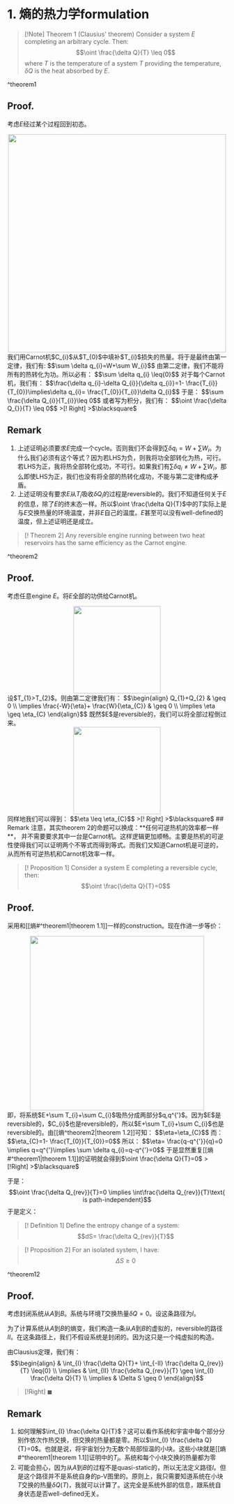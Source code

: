 # 1. 熵的热力学formulation

 >[!Note] Theorem 1 (Clausius' theorem)
 >Consider a system $E$ completing an arbitrary cycle. Then:
 >$$\oint \frac{\delta Q}{T} \leq 0$$
 >where $T$ is the temperature of a system $T$ providing the temperature, $\delta Q$ is the heat absorbed by $E$.
 >

^theorem1
## Proof.
考虑$E$经过某个过程回到初态。
<div style="text-align: center">
<img src="5c203c287bb0a8d620f6b7a7f865cd9f.jpg" width= 500>
</div>
我们用Carnot机$C_{i}$从$T_{0}$中填补$T_{i}$损失的热量。将于是最终由第一定律，我们有:
$$\sum \delta q_{i}=W+\sum W_{i}$$
由第二定律，我们不能将所有的热转化为功。所以必有：
$$\sum \delta q_{i} \leq{0}$$
对于每个Carnot机，我们有：
$$\frac{\delta q_{i}-\delta Q_{i}}{\delta q_{i}}=1- \frac{T_{i}}{T_{0}}\implies\delta q_{i}= \frac{T_{0}}{T_{i}}\delta Q_{i}$$
于是：
$$\sum \frac{\delta Q_{i}}{T_{i}}\leq 0$$
或者写为积分，我们有：
$$\oint \frac{\delta Q_{}}{T} \leq 0$$
>[! Right]
>$\blacksquare$

## Remark
1. 上述证明必须要求$E$完成一个cycle。否则我们不会得到$\sum\delta q_{i}=W+\sum W_{i}$。为什么我们必须有这个等式？因为若LHS为负，则我将功全部转化为热，可行。若LHS为正，我将热全部转化成功，不可行。如果我们有$\sum\delta q_{i} \neq W+\sum W_{i}$，那么即使LHS为正，我们也没有将全部的热转化成功，不能与第二定律构成矛盾。
2. 上述证明没有要求$E$从$T_{i}$吸收$\delta Q_{i}$的过程是reversible的。我们不知道任何关于$E$的信息，除了$E$的终末态一样。所以$\oint \frac{\delta Q}{T}$中的$T$实际上是与$E$交换热量的环境温度，并非$E$自己的温度。$E$甚至可以没有well-defined的温度，但上述证明还是成立。


>[! Theorem 2]
>Any reversible engine running between two heat reservoirs has the same efficiency as the Carnot engine.

^theorem2
## Proof.
考虑任意engine $E$。将$E$全部的功供给Carnot机。
<div style="text-align: center">
<img src="3774702e43006dfa92fde6d5aabaab3a.jpg" width="200">
</div>
设$T_{1}>T_{2}$。则由第二定律我们有：
$$\begin{align}
Q_{1}+Q_{2} & \geq 0 \\
\implies \frac{-W}{\eta}+ \frac{W}{\eta_{C}}  &  \geq 0 \\
\implies \eta \geq \eta_{C}
\end{align}$$
既然$E$是reversible的，我们可以将全部过程倒过来。
<div style="text-align: center">
<img src="ca58ec44f38c1fd742c9003ce58f8ea3.jpg" width="200">
</div>
同样地我们可以得到：
$$\eta \leq \eta_{C}$$
>[! Right]
>$\blacksquare$
## Remark
注意，其实theorem 2的命题可以换成：**任何可逆热机的效率都一样**， 并不需要要求其中一台是Carnot机。这样逻辑更加顺畅。主要是热机的可逆性使得我们可以证明两个不等式而得到等式。而我们又知道Carnot机是可逆的，从而所有可逆热机和Carnot机效率一样。


>[! Proposition 1]
>Consider a system E completing a reversible cycle, then:
>$$\oint \frac{\delta Q}{T}=0$$ 
## Proof.
采用和[[熵#^theorem1|theorem 1.1]]一样的construction。现在作进一步等价：
<div style="text-align: center">
<img src="c5abbad30eebdcc371c4cda4401e2a22.jpg" width="400">
</div>
即，将系统$E+\sum T_{i}+\sum C_{i}$吸热分成两部分$q,q^{'}$。因为$E$是reversible的，$C_{i}$也是reversible的，所以$E+\sum T_{i}+\sum C_{i}$也是reversible的。由[[熵^theorem2|theorem 1.2]]可知：
$$\eta=\eta_{C}$$
而：
$$\eta_{C}=1- \frac{T_{0}}{T_{0}}=0$$
所以：
$$\eta= \frac{q-q^{'}}{q}=0 \implies q=q^{'}\implies \sum \delta q_{i}=q-q^{'}=0$$
于是显然重复[[熵#^theorem1|theorem 1.1]]的证明就会得到$\oint \frac{\delta Q}{T}=0$
>[!Right]
>$\blacksquare$

于是：
$$\oint \frac{\delta Q_{rev}}{T}=0 \implies \int\frac{\delta Q_{rev}}{T}\text{ is path-independent}$$
于是定义：

>[! Definition 1]
>Define the entropy change of a system:
>$$dS= \frac{\delta Q_{rev}}{T}$$

>[! Proposition 2]
>For an isolated system, I have:
>$$\Delta S \geq 0$$

^theorem12
## Proof.
考虑封闭系统从$A$到$B$。系统与环境$T$交换热量$\delta Q=0$。设这条路径为$I$。

为了计算系统从$A$到$B$的熵变，我们构造一条从$A$到$B$的虚拟的，reversible的路径$II$。在这条路径上，我们不假设系统是封闭的。因为这只是一个纯虚拟的构造。

由Clausius定理，我们有：
$$\begin{align}
 & \int_{I} \frac{\delta Q}{T}+ \int_{-II} \frac{\delta Q_{rev}}{T} \leq{0} \\
\implies & \int_{II} \frac{\delta Q_{rev}}{T} \geq \int_{I} \frac{\delta Q}{T} \\
 \implies  & \Delta S \geq 0
\end{align}$$
>[!Right]
>$\blacksquare$
## Remark
1. 如何理解$\int_{I} \frac{\delta Q}{T}$？这可以看作系统和宇宙中每个部分分别作依次作热交换，但交换的热量都是零。所以$\int_{I} \frac{\delta Q}{T}=0$。也就是说，将宇宙划分为无数个局部恒温的小块。这些小块就是[[熵#^theorem1|theorem 1.1]]证明中的$T_{i}$。系统和每个小块交换的热量都为零
2. 可能会担心，因为从$A$到$B$的过程不是quasi-static的，所以无法定义路径$I$。但是这个路径并不是系统自身的p-V图里的。原则上，我只需要知道系统在小块$T$交换的热量$\delta Q(T)$，我就可以计算了。这完全是系统外部的信息，跟系统自身状态是否well-defined无关。

